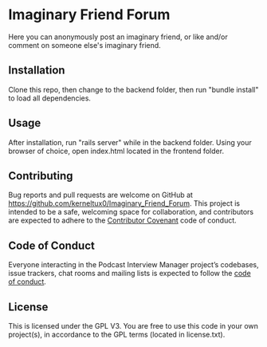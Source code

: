 # Imaginary Friend Forum

Here you can anonymously post an imaginary friend, or like and/or comment on someone else's imaginary friend.

## Installation

Clone this repo, then change to the backend folder, then run "bundle install" to load all dependencies.

## Usage

After installation, run "rails server" while in the backend folder.  Using your browser of choice, open index.html located in the frontend folder.

## Contributing

Bug reports and pull requests are welcome on GitHub at https://github.com/kerneltux0/Imaginary_Friend_Forum. This project is intended to be a safe, welcoming space for collaboration, and contributors are expected to adhere to the [Contributor Covenant](http://contributor-covenant.org) code of conduct.

## Code of Conduct

Everyone interacting in the Podcast Interview Manager project’s codebases, issue trackers, chat rooms and mailing lists is expected to follow the [code of conduct](https://github.com/kerneltux0/Imaginary_Friend_Forum/blob/master/code_of_conduct.md).

## License

This is licensed under the GPL V3. You are free to use this code in your own project(s), in accordance to the GPL terms (located in license.txt).